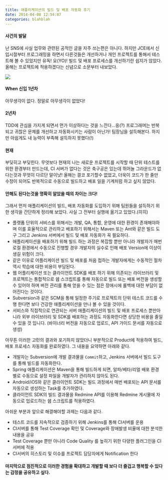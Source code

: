 ```yaml
---
title: 애플리케이션의 빌드 및 배포 자동화 후기
date: 2014-04-08 12:54:07
categories: blahblah
---
```


#### 사건의 발달

난 SNS에 사실 업무와 관련된 공적인 글을 자주 쓰는편은 아니다. 하지만 JCE에서 신입시절부터 프로그래밍을 하면서 다른것들은 개선하거나 개인 프로젝트를 통해서 테스트해 볼 수 있었지만 유독! 요(YO)! 빌드 및 배포 프로세스를 개선하기란 쉽지가 않았다. 올해는 프로젝트에 적용하겠다는 신념으로 소문부터 내보았다.

<img src='http://image.toast.com/aaaaahq/build-from-fb.png' />

#### When 신입 1년차

아무생각이 없다. 정말로 아무생각이 없었다! 

#### 2년차 

TDD에 관심을 가지게 되면서 먼가 이상하다는 것을 느낀다...응(?)  프로그래머는 반복되고 귀찮은 문제를 개선하고 자동화시키는 사람이 아닌가! 팀장님을 설득해본다. 하지만 아쉽게도 내 능력이 부족해 설득하지 못했다(!)

#### 현재

부딪히고 부딪힌다. 무엇보다 현재의 나는 새로운 프로젝트를 시작할 때 단위 테스트를 위한 환경부터 만드는데, CI 서버가 없다는 것은 축구공은 있는데 뛰어놀 그라운드가 없다는것과 무엇이 다르단 말이냣! 올해는 결코 포기할수 없었고, 더욱이 코드가 한 줄만 수정이 되어도 반복적으로 수동으로 빌드하고 배포 일을 기계처럼 하고 싶지 않았다. 

#### 안해도 된다는것을 명확히 알았을 때의 차이는 크다!

그래서 먼저 애플리케이션의 빌드, 배포 자동화를 도입하기 위해 팀원들을 설득하기 위한 생각을 간단하게 정리해 보았다. 사실 그 전부터 실행에 옮기고 있었다.(히히)

- 플랫폼 단위의 서비스를 위해서는 개발, QA, 통합, 운영에 대한 환경이 존재해야하며 이를 효율적으로 관리하고 배포하기 위해서는 Maven 또는 Ant와 같은 빌드 도구 그리고 Jenkins 서버에서 빌드 및 배포 자동화가 꼭 필요하다.
- 애플리케이션을 배포하기 위해 빌드 하는 과정은 복잡할 뿐만 아니라 개발자가 매번 로컬 환경에서 수동으로 진행할 경우 개발자의 실수로 인해 배포 Version에 이상이 생길 위험이 크다.
- 같은 이유로 어플리케이션 빌드 및 배포를 처음 접하는 개발자에게는 수동적인 절차 역시 학습에 대한 비용이 부담된다.
- 웹 어플리케이션 또는 클라이언트 SDK를 배포 하기 위해 의존되는 라이브러리 및 프로젝트는 통합적으로 쉡 스크립트를 통해 자동으로 빌드 또는 배포 버전을 생성할 수 있어야 하며 버전 관리를 통해 얻을 수 있는 점은 장애시에 롤백에 대한 부담이 없어진다는 것이다.
- Subversion과 같은 SCM을 통해 일정한 주기로 프로젝트의 단위 테스트 코드를 수행 한다면 보다 건강한 애플리케이션을 만나 볼 수 있을 것이다.
- 서비스와 직접적으로 연관되는 서버 애플리케이션의 빌드 및 배포 프로세스 뿐만아니라 외부 라이브러리 및 SDK를 배포하는 과정도 자동화한다면 상당한 비용을 줄일 수 있을 것 입니다. (바이너리 버전을 자동으로 업로드, API 가이드 문서를 자동으로 생성) 

아무튼 이러한 고민의 결과와 포기하지 않았더니 부분적으로 Product에 적용하여 빌드, 배포 프로세스 자동화를 완료하였다. 그 내용을 요약하면 아래와 같다.

- 개발자는 Subversion에 개발 결과물을 `Commit`하고, Jenkins 서버에서 빌드 도구를 통해 빌드를 자동화한다.
- Spring 애플리케이션은 Maven을 통해 빌드하게 되면, 알파/베타/리얼 배포 환경별로 수동으로 설정 파일을 개발자가 관리하지 않아도 된다.
- Android/iOS와 같은 클라이언트 SDK는 빌드 과정에서 매번 배포되는 API 문서를 자동으로 생성하는 Task를 추가하였다.
- 클라이언트 SDK의 빌드 결과물을 Redmine API를 이용해 Redmine 게시물에 자동으로 업로드하는 쉡 스크립트를 적용하였다. 

아쉬운 부분과 앞으로 해결해야할 과제는 다음과 같다.

- 테스트 코드를 지속적으로 검증하기 위해 Jenkins를 통해 CI서버를 운용
- CI서버를 통해 Test Coverage 확인 및 Coverage와 장애발생 비율에 대한 분석한 내용을 공유
- Test Coverage 뿐만 아니라 Code Quality 를 높히기 위한 다양한 플러그인을 CI서버에 적용
- CI서버의 히스토리 및 이슈를 프로젝트 담당자에게 Notification 한다

#### 마지막으로 점진적으로 이러한 경험을 확대하고 개발할 때 보다 더 즐겁고 행복할 수 있다는 감정을 공유하고 싶다.

